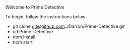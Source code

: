 Welcome to Prime Detective

To begin, follow the instructions below

- git clone git@github.com:JDarron/Prime-Detective.git
- cd Prime-Detective
- npm install
- npm start